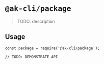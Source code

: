 # `@ak-cli/package`

> TODO: description

## Usage

```
const package = require('@ak-cli/package');

// TODO: DEMONSTRATE API
```
